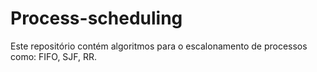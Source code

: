 # Process-scheduling
Este repositório contém algoritmos para o escalonamento de processos como: FIFO, SJF, RR. 
